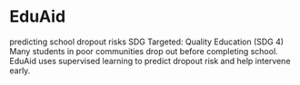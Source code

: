 # EduAid
predicting school dropout risks
SDG Targeted: Quality Education (SDG 4)
Many students in poor communities drop out before completing school. EduAid uses supervised learning to predict dropout risk and help intervene early.

